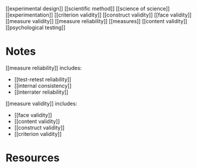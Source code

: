 [[experimental design]]
[[scientific method]]
[[science of science]]
[[experimentation]]
[[criterion validity]]
[[construct validity]]
[[face validity]]
[[measure validity]]
[[measure reliability]]
[[measures]]
[[content validity]]
[[psychological testing]]

# Notes
[[measure reliability]] includes:
- [[test-retest reliability]]
- [[internal consistency]]
- [[interrater reliability]]

[[measure validity]] includes:
- [[face validity]]
- [[content validity]]
- [[construct validity]]
- [[criterion validity]]


# Resources
